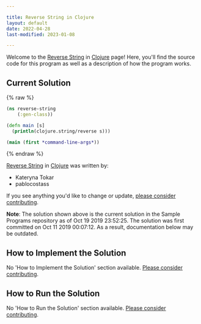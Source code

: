 ```yaml
---

title: Reverse String in Clojure
layout: default
date: 2022-04-28
last-modified: 2023-01-08

---
```


Welcome to the [Reverse String](https://sampleprograms.io/projects/reverse-string) in [Clojure](https://sampleprograms.io/languages/clojure) page! Here, you'll find the source code for this program as well as a description of how the program works.

## Current Solution

{% raw %}

```clojure
(ns reverse-string
	(:gen-class))

(defn main [s]
  (println(clojure.string/reverse s)))

(main (first *command-line-args*))
```

{% endraw %}

[Reverse String](https://sampleprograms.io/projects/reverse-string) in [Clojure](https://sampleprograms.io/languages/clojure) was written by:

- Kateryna Tokar
- pablocostass

If you see anything you'd like to change or update, [please consider contributing](https://github.com/TheRenegadeCoder/sample-programs).

**Note**: The solution shown above is the current solution in the Sample Programs repository as of Oct 19 2019 23:52:25. The solution was first committed on Oct 11 2019 00:07:12. As a result, documentation below may be outdated.

## How to Implement the Solution

No 'How to Implement the Solution' section available. [Please consider contributing](https://github.com/TheRenegadeCoder/sample-programs-website).

## How to Run the Solution

No 'How to Run the Solution' section available. [Please consider contributing](https://github.com/TheRenegadeCoder/sample-programs-website).